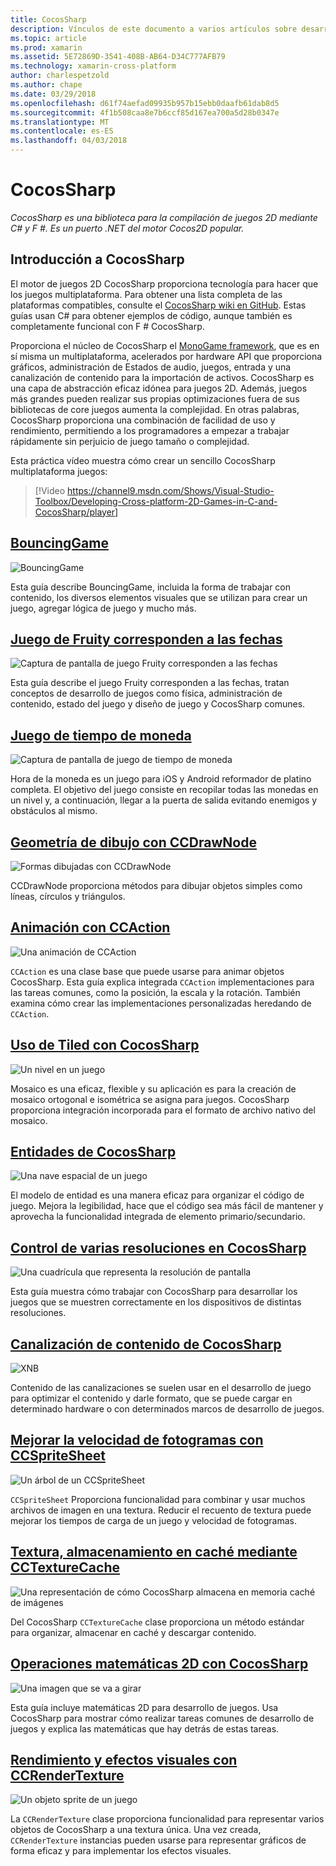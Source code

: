 ```yaml
---
title: CocosSharp
description: Vínculos de este documento a varios artículos sobre desarrollo de juegos con CocosSharp.
ms.topic: article
ms.prod: xamarin
ms.assetid: 5E72869D-3541-408B-AB64-D34C777AFB79
ms.technology: xamarin-cross-platform
author: charlespetzold
ms.author: chape
ms.date: 03/29/2018
ms.openlocfilehash: d61f74aefad09935b957b15ebb0daafb61dab8d5
ms.sourcegitcommit: 4f1b508caa8e7b6ccf85d167ea700a5d28b0347e
ms.translationtype: MT
ms.contentlocale: es-ES
ms.lasthandoff: 04/03/2018
---
```

# <a name="cocossharp"></a>CocosSharp

_CocosSharp es una biblioteca para la compilación de juegos 2D mediante C# y F #. Es un puerto .NET del motor Cocos2D popular._

## <a name="introduction-to-cocossharp"></a>Introducción a CocosSharp

El motor de juegos 2D CocosSharp proporciona tecnología para hacer que los juegos multiplataforma. Para obtener una lista completa de las plataformas compatibles, consulte el [CocosSharp wiki en GitHub](https://github.com/mono/CocosSharp/wiki).
Estas guías usan C# para obtener ejemplos de código, aunque también es completamente funcional con F # CocosSharp.

Proporciona el núcleo de CocosSharp el [MonoGame framework](http://www.monogame.net/), que es en sí misma un multiplataforma, acelerados por hardware API que proporciona gráficos, administración de Estados de audio, juegos, entrada y una canalización de contenido para la importación de activos.
CocosSharp es una capa de abstracción eficaz idónea para juegos 2D.
Además, juegos más grandes pueden realizar sus propias optimizaciones fuera de sus bibliotecas de core juegos aumenta la complejidad. En otras palabras, CocosSharp proporciona una combinación de facilidad de uso y rendimiento, permitiendo a los programadores a empezar a trabajar rápidamente sin perjuicio de juego tamaño o complejidad.

Esta práctica vídeo muestra cómo crear un sencillo CocosSharp multiplataforma juegos:

> [!Video https://channel9.msdn.com/Shows/Visual-Studio-Toolbox/Developing-Cross-platform-2D-Games-in-C-and-CocosSharp/player]

## <a name="bouncinggamegraphics-gamescocossharpbouncing-gamemd"></a>[BouncingGame](~/graphics-games/cocossharp/bouncing-game.md)

![BouncingGame](images/bouncing-game.png "BouncingGame")

Esta guía describe BouncingGame, incluida la forma de trabajar con contenido, los diversos elementos visuales que se utilizan para crear un juego, agregar lógica de juego y mucho más.

## <a name="fruity-falls-gamegraphics-gamescocossharpfruity-fallsmd"></a>[Juego de Fruity corresponden a las fechas](~/graphics-games/cocossharp/fruity-falls.md)

![Captura de pantalla de juego Fruity corresponden a las fechas](images/fruity-falls.png "Fruity corresponden a las fechas de pantalla de juegos")

Esta guía describe el juego Fruity corresponden a las fechas, tratan conceptos de desarrollo de juegos como física, administración de contenido, estado del juego y diseño de juego y CocosSharp comunes.  

## <a name="coin-time-gamegraphics-gamescocossharpcointimemd"></a>[Juego de tiempo de moneda](~/graphics-games/cocossharp/cointime.md)

![Captura de pantalla de juego de tiempo de moneda](images/cointime.png "captura de pantalla de juego de tiempo de moneda")

Hora de la moneda es un juego para iOS y Android reformador de platino completa. El objetivo del juego consiste en recopilar todas las monedas en un nivel y, a continuación, llegar a la puerta de salida evitando enemigos y obstáculos al mismo.

## <a name="drawing-geometry-with-ccdrawnodegraphics-gamescocossharpccdrawnodemd"></a>[Geometría de dibujo con CCDrawNode](~/graphics-games/cocossharp/ccdrawnode.md)

![Formas dibujadas con CCDrawNode](images/ccdrawnode.png "formas dibujadas con CCDrawNode")

CCDrawNode proporciona métodos para dibujar objetos simples como líneas, círculos y triángulos.

## <a name="animating-with-ccactiongraphics-gamescocossharpccactionmd"></a>[Animación con CCAction](~/graphics-games/cocossharp/ccaction.md)

![Una animación de CCAction](images/ccaction.png "CCAction una animación")

`CCAction` es una clase base que puede usarse para animar objetos CocosSharp. Esta guía explica integrada `CCAction` implementaciones para las tareas comunes, como la posición, la escala y la rotación. También examina cómo crear las implementaciones personalizadas heredando de `CCAction`.

## <a name="using-tiled-with-cocossharpgraphics-gamescocossharptiledmd"></a>[Uso de Tiled con CocosSharp](~/graphics-games/cocossharp/tiled.md)

![Un nivel en un juego](images/tiled.png "un nivel en un juego")

Mosaico es una eficaz, flexible y su aplicación es para la creación de mosaico ortogonal e isométrica se asigna para juegos. CocosSharp proporciona integración incorporada para el formato de archivo nativo del mosaico.

## <a name="entities-in-cocossharpgraphics-gamescocossharpentitiesmd"></a>[Entidades de CocosSharp](~/graphics-games/cocossharp/entities.md)

![Una nave espacial de un juego](images/entities.png "una nave espacial de un juego")

El modelo de entidad es una manera eficaz para organizar el código de juego. Mejora la legibilidad, hace que el código sea más fácil de mantener y aprovecha la funcionalidad integrada de elemento primario/secundario.

## <a name="handling-multiple-resolutions-in-cocossharpgraphics-gamescocossharpresolutionsmd"></a>[Control de varias resoluciones en CocosSharp](~/graphics-games/cocossharp/resolutions.md)

![Una cuadrícula que representa la resolución de pantalla](images/resolutions.png "una cuadrícula que representa la resolución de pantalla")

Esta guía muestra cómo trabajar con CocosSharp para desarrollar los juegos que se muestren correctamente en los dispositivos de distintas resoluciones.

## <a name="cocossharp-content-pipelinegraphics-gamescocossharpcontent-pipelineindexmd"></a>[Canalización de contenido de CocosSharp](~/graphics-games/cocossharp/content-pipeline/index.md)

![XNB](images/content-pipeline.png "XNB")

Contenido de las canalizaciones se suelen usar en el desarrollo de juego para optimizar el contenido y darle formato, que se puede cargar en determinado hardware o con determinados marcos de desarrollo de juegos.

## <a name="improving-frame-rate-with-ccspritesheetgraphics-gamescocossharpccspritesheetmd"></a>[Mejorar la velocidad de fotogramas con CCSpriteSheet](~/graphics-games/cocossharp/ccspritesheet.md)

![Un árbol de un CCSpriteSheet](images/ccspritesheet.png "un árbol de un CCSpriteSheet")

`CCSpriteSheet` Proporciona funcionalidad para combinar y usar muchos archivos de imagen en una textura. Reducir el recuento de textura puede mejorar los tiempos de carga de un juego y velocidad de fotogramas.

## <a name="texture-caching-using-cctexturecachegraphics-gamescocossharptexture-cachemd"></a>[Textura, almacenamiento en caché mediante CCTextureCache](~/graphics-games/cocossharp/texture-cache.md)

![Una representación de cómo CocosSharp almacena en memoria caché de imágenes](images/texture-cache.png "una representación de cómo CocosSharp almacena en memoria caché de imágenes")

Del CocosSharp `CCTextureCache` clase proporciona un método estándar para organizar, almacenar en caché y descargar contenido. 

## <a name="2d-math-with-cocossharpgraphics-gamescocossharpmathmd"></a>[Operaciones matemáticas 2D con CocosSharp](~/graphics-games/cocossharp/math.md)

![Una imagen que se va a girar](images/math.png "una imagen que se va a girar")

Esta guía incluye matemáticas 2D para desarrollo de juegos. Usa CocosSharp para mostrar cómo realizar tareas comunes de desarrollo de juegos y explica las matemáticas que hay detrás de estas tareas.

## <a name="performance-and-visual-effects-with-ccrendertexturegraphics-gamescocossharpccrendertexturemd"></a>[Rendimiento y efectos visuales con CCRenderTexture](~/graphics-games/cocossharp/ccrendertexture.md)

![Un objeto sprite de un juego](images/ccrendertexture.png "un sprite de un juego")

La `CCRenderTexture` clase proporciona funcionalidad para representar varios objetos de CocosSharp a una textura única. Una vez creada, `CCRenderTexture` instancias pueden usarse para representar gráficos de forma eficaz y para implementar los efectos visuales.
